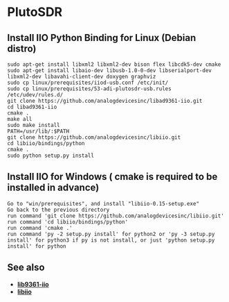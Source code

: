 # PlutoSDR

## Install IIO Python Binding for Linux (Debian distro)

```shell
sudo apt-get install libxml2 libxml2-dev bison flex libcdk5-dev cmake
sudo apt-get install libaio-dev libusb-1.0-0-dev libserialport-dev libxml2-dev libavahi-client-dev doxygen graphviz
sudo cp linux/prerequisites/iiod-usb.conf /etc/init/
sudo cp linux/prerequisites/53-adi-plutosdr-usb.rules /etc/udev/rules.d/
git clone https://github.com/analogdevicesinc/libad9361-iio.git
cd libad9361-iio
cmake .
make all
sudo make install
PATH=/usr/lib/:$PATH
git clone https://github.com/analogdevicesinc/libiio.git
cd libiio/bindings/python
cmake .
sudo python setup.py install
```

## Install IIO for Windows ( cmake is required to be installed in advance)

```text
Go to "win/prerequisites", and install "libiio-0.15-setup.exe"
Go back to the previous directory
run command 'git clone https://github.com/analogdevicesinc/libiio.git'
run command 'cd libiio/bindings/python'
run command 'cmake .'
run command 'py -2 setup.py install' for python2 or 'py -3 setup.py install' for python3 if py is not install, or just 'python setup.py install' for python
```

## See also

- [__lib9361-iio__](https://github.com/analogdevicesinc/libad9361-iio)
- [__libiio__](https://github.com/analogdevicesinc/libiio)
